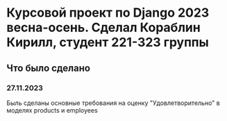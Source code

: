 # Курсовой проект по Django 2023 весна-осень. Сделал Кораблин Кирилл, студент 221-323 группы

## Что было сделано

### 27.11.2023
Быль сделаны основные требования на оценку "Удовлетворительно" в моделях products и employees
